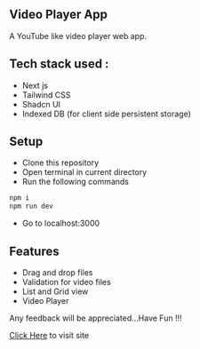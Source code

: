 ## Video Player App

A YouTube like video player web app.

## Tech stack used :

- Next js
- Tailwind CSS
- Shadcn UI
- Indexed DB (for client side persistent storage)

## Setup

- Clone this repository
- Open terminal in current directory
- Run the following commands

```bash
npm i
npm run dev
```

- Go to localhost:3000

## Features

- Drag and drop files
- Validation for video files
- List and Grid view
- Video Player

Any feedback will be appreciated...Have Fun !!!

[Click Here](https://video-player-ten-dusky.vercel.app/) to visit site
